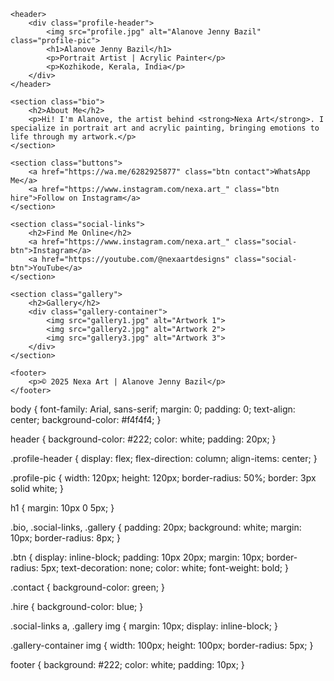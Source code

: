<!DOCTYPE html>
<html lang="en">
<head>
    <meta charset="UTF-8">
    <meta name="viewport" content="width=device-width, initial-scale=1.0">
    <title>Nexa Art - Alanove Jenny Bazil</title>
    <link rel="stylesheet" href="style.css">
</head>
<body>

    <header>
        <div class="profile-header">
            <img src="profile.jpg" alt="Alanove Jenny Bazil" class="profile-pic">
            <h1>Alanove Jenny Bazil</h1>
            <p>Portrait Artist | Acrylic Painter</p>
            <p>Kozhikode, Kerala, India</p>
        </div>
    </header>

    <section class="bio">
        <h2>About Me</h2>
        <p>Hi! I'm Alanove, the artist behind <strong>Nexa Art</strong>. I specialize in portrait art and acrylic painting, bringing emotions to life through my artwork.</p>
    </section>

    <section class="buttons">
        <a href="https://wa.me/6282925877" class="btn contact">WhatsApp Me</a>
        <a href="https://www.instagram.com/nexa.art_" class="btn hire">Follow on Instagram</a>
    </section>

    <section class="social-links">
        <h2>Find Me Online</h2>
        <a href="https://www.instagram.com/nexa.art_" class="social-btn">Instagram</a>
        <a href="https://youtube.com/@nexaartdesigns" class="social-btn">YouTube</a>
    </section>

    <section class="gallery">
        <h2>Gallery</h2>
        <div class="gallery-container">
            <img src="gallery1.jpg" alt="Artwork 1">
            <img src="gallery2.jpg" alt="Artwork 2">
            <img src="gallery3.jpg" alt="Artwork 3">
        </div>
    </section>

    <footer>
        <p>© 2025 Nexa Art | Alanove Jenny Bazil</p>
    </footer>

</body>
</html>

body {
    font-family: Arial, sans-serif;
    margin: 0;
    padding: 0;
    text-align: center;
    background-color: #f4f4f4;
}

header {
    background-color: #222;
    color: white;
    padding: 20px;
}

.profile-header {
    display: flex;
    flex-direction: column;
    align-items: center;
}

.profile-pic {
    width: 120px;
    height: 120px;
    border-radius: 50%;
    border: 3px solid white;
}

h1 {
    margin: 10px 0 5px;
}

.bio, .social-links, .gallery {
    padding: 20px;
    background: white;
    margin: 10px;
    border-radius: 8px;
}

.btn {
    display: inline-block;
    padding: 10px 20px;
    margin: 10px;
    border-radius: 5px;
    text-decoration: none;
    color: white;
    font-weight: bold;
}

.contact {
    background-color: green;
}

.hire {
    background-color: blue;
}

.social-links a, .gallery img {
    margin: 10px;
    display: inline-block;
}

.gallery-container img {
    width: 100px;
    height: 100px;
    border-radius: 5px;
}

footer {
    background: #222;
    color: white;
    padding: 10px;
}
